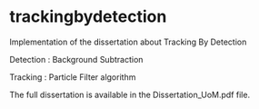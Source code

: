 # trackingbydetection
Implementation of the dissertation about Tracking By Detection

Detection : Background Subtraction

Tracking : Particle Filter algorithm

The full dissertation is available in the Dissertation_UoM.pdf file.
